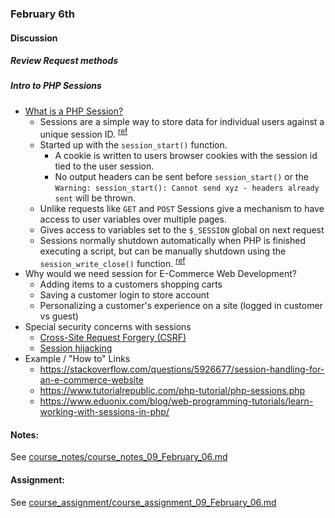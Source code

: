 ### February 6th

#### Discussion

##### Review Request methods

##### Intro to PHP Sessions

* [What is a PHP Session?](http://php.net/manual/en/session.examples.basic.php)
  * Sessions are a simple way to store data for individual users against a unique session ID. <sup>[ref](http://php.net/manual/en/session.examples.basic.php)</sup>
  * Started up with the `session_start()` function.
    * A cookie is written to users browser cookies with the session id tied to the user session.
    * No output headers can be sent before `session_start()` or the `Warning: session_start(): Cannot send xyz - headers already sent` will be thrown.
  * Unlike requests like `GET` and `POST` Sessions give a mechanism to have access to user variables over multiple pages.  
  * Gives access to variables set to the `$_SESSION` global on next request
  * Sessions normally shutdown automatically when PHP is finished executing a script, but can be manually shutdown using the `session_write_close()` function. <sup>[ref](http://php.net/manual/en/session.examples.basic.php)</sup>
* Why would we need session for E-Commerce Web Development?
  * Adding items to a customers shopping carts
  * Saving a customer login to store account
  * Personalizing a customer's experience on a site (logged in customer vs guest)
* Special security concerns with sessions
  * [Cross-Site Request Forgery (CSRF)](https://www.owasp.org/index.php/Cross-Site_Request_Forgery_(CSRF))
  * [Session hijacking](https://en.wikipedia.org/wiki/Session_hijacking)
* Example / "How to" Links
  * https://stackoverflow.com/questions/5926677/session-handling-for-an-e-commerce-website
  * https://www.tutorialrepublic.com/php-tutorial/php-sessions.php
  * https://www.eduonix.com/blog/web-programming-tutorials/learn-working-with-sessions-in-php/


#### Notes:


See [course_notes/course_notes_09_February_06.md](https://github.com/natenolting/BUAD-3283-E-Commerce-Web-Development/blob/spring2018/course_notes/course_notes_09_February_06.md)


#### Assignment:


See [course_assignment/course_assignment_09_February_06.md](https://github.com/natenolting/BUAD-3283-E-Commerce-Web-Development/blob/spring2018/course_assignment/course_assignment_09_February_06.md)
